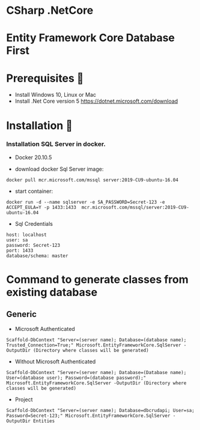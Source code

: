 # CSharp .NetCore
# Entity Framework Core Database First


# Prerequisites 🔨

* Install Windows 10, Linux or Mac
* Install .Net Core version 5 https://dotnet.microsoft.com/download


# Installation 🔧

### Installation SQL Server in docker.

* Docker 20.10.5

* download docker Sql Server image: 

```
docker pull mcr.microsoft.com/mssql server:2019-CU9-ubuntu-16.04
```

* start container:

```
docker run -d --name sqlserver -e SA_PASSWORD=Secret-123 -e ACCEPT_EULA=Y -p 1433:1433  mcr.microsoft.com/mssql/server:2019-CU9-ubuntu-16.04
```
* Sql Credentials

```
host: localhost
user: sa
password: Secret-123
port: 1433
database/schema: master
```

# Command to generate classes from existing database

## Generic

* Microsoft Authenticated

```
Scaffold-DbContext "Server=(server name); Database=(database name); Trusted_Connection=True;" Microsoft.EntityFrameworkCore.SqlServer -OutputDir (Directory where classes will be generated)
```

* Without  Microsoft Authenticated

```
Scaffold-DbContext "Server=(server name); Database=(Database name); User=(database user); Password=(database password);" Microsoft.EntityFrameworkCore.SqlServer -OutputDir (Directory where classes will be generated)
```

* Project

```
Scaffold-DbContext "Server=(server name); Database=dbcrudapi; User=sa; Password=Secret-123;" Microsoft.EntityFrameworkCore.SqlServer -OutputDir Entities
```
